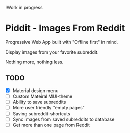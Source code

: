 
!Work in progress 

# Piddit - Images From Reddit

Progressive Web App built with "Offline first" in mind. 

Display images from your favorite subreddit. 

Nothing more, nothing less. 


## TODO

- [x] Material design menu
- [ ] Custom Mateiral MUI-theme
- [ ] Ability to save subreddits
- [ ] More user friendly "empty pages"
- [ ] Saving subreddit-shortcuts
- [ ] Sync images from saved subreddits to database 
- [ ] Get more than one page from Reddit  
